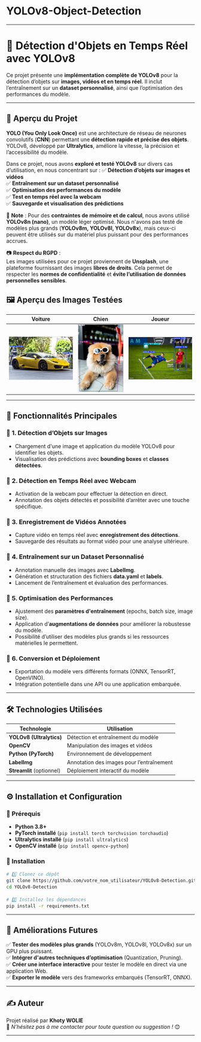# YOLOv8-Object-Detection

---

# 🚀 Détection d'Objets en Temps Réel avec YOLOv8  

Ce projet présente une **implémentation complète de YOLOv8** pour la détection d’objets sur **images, vidéos et en temps réel**. Il inclut l’entraînement sur un **dataset personnalisé**, ainsi que l’optimisation des performances du modèle.  

---

## 📌 **Aperçu du Projet**
**YOLO (You Only Look Once)** est une architecture de réseau de neurones convolutifs (**CNN**) permettant une **détection rapide et précise des objets**. YOLOv8, développé par **Ultralytics**, améliore la vitesse, la précision et l’accessibilité du modèle.

Dans ce projet, nous avons **exploré et testé YOLOv8** sur divers cas d’utilisation, en nous concentrant sur :
✅ **Détection d’objets sur images et vidéos**  
✅ **Entraînement sur un dataset personnalisé**  
✅ **Optimisation des performances du modèle**  
✅ **Test en temps réel avec la webcam**  
✅ **Sauvegarde et visualisation des prédictions**  

🚨 **Note** : Pour des **contraintes de mémoire et de calcul**, nous avons utilisé **YOLOv8n (nano)**, un modèle léger optimisé. Nous n'avons pas testé de modèles plus grands (**YOLOv8m, YOLOv8l, YOLOv8x**), mais ceux-ci peuvent être utilisés sur du matériel plus puissant pour des performances accrues.  

📷 **Respect du RGPD** :  
Les images utilisées pour ce projet proviennent de **Unsplash**, une plateforme fournissant des images **libres de droits**. Cela permet de respecter les **normes de confidentialité** et **évite l’utilisation de données personnelles sensibles**.

## 🖼️ Aperçu des Images Testées

| Voiture | Chien | Joueur |
|---------|------|--------|
| ![Voiture détectée](Test_images_YOLO/car_test.JPG) | ![Chien détecté](Test_images_YOLO/dog_test.JPG) | ![Joueur détecté](Test_images_YOLO/player_test.JPG) |

---

## 🎯 **Fonctionnalités Principales**
### 🔹 **1. Détection d’Objets sur Images**
- Chargement d'une image et application du modèle YOLOv8 pour identifier les objets.
- Visualisation des prédictions avec **bounding boxes** et **classes détectées**.

### 🔹 **2. Détection en Temps Réel avec Webcam**
- Activation de la webcam pour effectuer la détection en direct.
- Annotation des objets détectés et possibilité d’arrêter avec une touche spécifique.

### 🔹 **3. Enregistrement de Vidéos Annotées**
- Capture vidéo en temps réel avec **enregistrement des détections**.
- Sauvegarde des résultats au format vidéo pour une analyse ultérieure.

### 🔹 **4. Entraînement sur un Dataset Personnalisé**
- Annotation manuelle des images avec **LabelImg**.
- Génération et structuration des fichiers **data.yaml** et **labels**.
- Lancement de l’entraînement et évaluation des performances.

### 🔹 **5. Optimisation des Performances**
- Ajustement des **paramètres d'entraînement** (epochs, batch size, image size).
- Application d’**augmentations de données** pour améliorer la robustesse du modèle.
- Possibilité d’utiliser des modèles plus grands si les ressources matérielles le permettent.

### 🔹 **6. Conversion et Déploiement**
- Exportation du modèle vers différents formats (ONNX, TensorRT, OpenVINO).
- Intégration potentielle dans une API ou une application embarquée.

---

## 🛠️ **Technologies Utilisées**
| Technologie  | Utilisation |
|-------------|------------|
| **YOLOv8 (Ultralytics)** | Détection et entraînement du modèle |
| **OpenCV** | Manipulation des images et vidéos |
| **Python (PyTorch)** | Environnement de développement |
| **LabelImg** | Annotation des images pour l’entraînement |
| **Streamlit** (optionnel) | Déploiement interactif du modèle |

---

## ⚙️ **Installation et Configuration**
### **📌 Prérequis**
- **Python 3.8+**
- **PyTorch installé** (`pip install torch torchvision torchaudio`)
- **Ultralytics installé** (`pip install ultralytics`)
- **OpenCV installé** (`pip install opencv-python`)

### **📌 Installation**
```bash
# 1️⃣ Clonez ce dépôt
git clone https://github.com/votre_nom_utilisateur/YOLOv8-Detection.git
cd YOLOv8-Detection

# 2️⃣ Installez les dépendances
pip install -r requirements.txt
```
---

## 🚀 **Améliorations Futures**
✅ **Tester des modèles plus grands** (YOLOv8m, YOLOv8l, YOLOv8x) sur un GPU plus puissant.  
✅ **Intégrer d'autres techniques d’optimisation** (Quantization, Pruning).  
✅ **Créer une interface interactive** pour tester le modèle en direct via une application Web.  
✅ **Exporter le modèle** vers des frameworks embarqués (TensorRT, ONNX).  

---

## ✍️ **Auteur**
Projet réalisé par **Khoty WOLIE**  
📩 *N’hésitez pas à me contacter pour toute question ou suggestion !* 😊  

---
